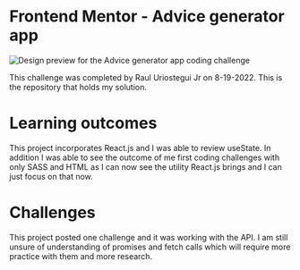 # Frontend Mentor - Advice generator app

![Design preview for the Advice generator app coding challenge](./design/desktop-preview.jpg)

This challenge was completed by Raul Uriostegui Jr on 8-19-2022.
This is the repository that holds my solution. 

# Learning outcomes
This project incorporates React.js and I was able to review useState. In addition I was able to see
the outcome of me first coding challenges with only SASS and HTML as I can now see the utility React.js brings and I can just focus on that now. 

# Challenges
This project posted one challenge and it was working with the API. I am still unsure of understanding of promises and fetch calls which will require more practice with them and more research.

